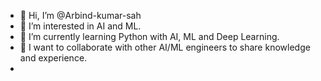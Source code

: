 - 👋 Hi, I’m @Arbind-kumar-sah
- 👀 I’m interested in AI and ML.
- 🌱 I’m currently learning Python with AI, ML and Deep Learning.
- 🏫 I want to collaborate with other AI/ML engineers to share knowledge and experience.
- 

<!---
Arbind-sah/Arbind-sah is a ✨ special ✨ repository because its `README.md` (this file) appears on your GitHub profile.
You can click the Preview link to take a look at your changes.
--->
